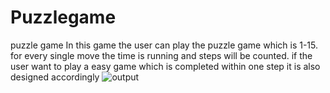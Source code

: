 # Puzzlegame
puzzle game
In this game the user can play the puzzle game which is 1-15. for every single move the time is running and steps will be counted.
if the user want to play a easy game which is completed within one step it is also designed accordingly 
![output](https://user-images.githubusercontent.com/106628168/208986029-c053118b-83cf-4534-8d2a-e6ff99493172.png)
